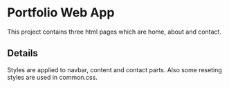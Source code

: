 # Portfolio Web App

This project contains three html pages which are home, about and contact.

## Details

Styles are applied to navbar, content and contact parts. Also some reseting styles are used in common.css.